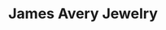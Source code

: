 ---
title: "James Avery Jewelry"
url: /austin/james-avery-jewelry-s-capital-of-texas-hwy-ste-f4/
shop: Schmuck
---
